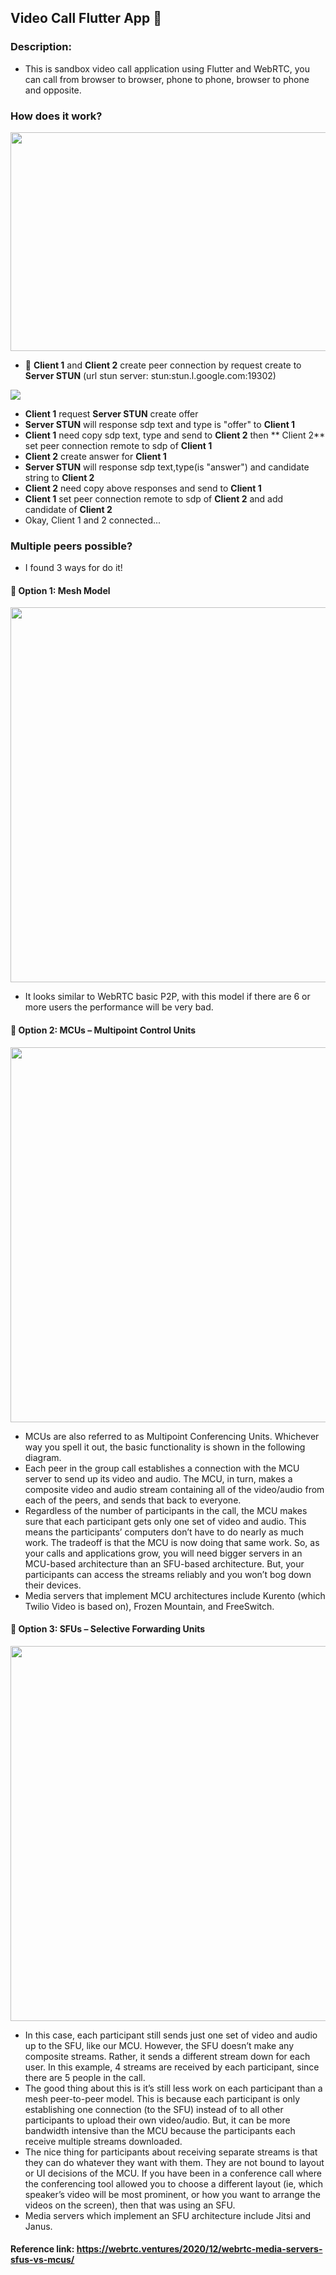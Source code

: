 ## Video Call Flutter App 📱

### Description:
- This is sandbox video call application using Flutter and WebRTC, you can call from browser to browser, phone to phone, browser to phone and opposite.

### How does it work?
<img src="https://reviewkhachsan.com/wp-content/uploads/2021/04/What-is-WebRTC-and-How-to-Disable-it-in-Your-Browser-shutterstock-body.jpg" height="350px" width="600px" />

- 🚀 **Client 1** and **Client 2** create peer connection by request create to **Server STUN** (url stun server: stun:stun.l.google.com:19302)
<img src="https://bloggeek.me/wp-content/uploads/2017/11/201711-NAT-example.jpg">

- **Client 1** request **Server STUN** create offer
- **Server STUN** will response sdp text and type is "offer" to **Client 1**
- **Client 1** need copy sdp text, type and send to **Client 2** then ** Client 2** set peer connection remote to sdp of **Client 1** 
- **Client 2** create answer for **Client 1**
- **Server STUN** will response sdp text,type(is "answer") and candidate string to **Client 2**
- **Client 2** need copy above responses and send to **Client 1**
- **Client 1** set peer connection remote to sdp of **Client 2** and add candidate of **Client 2**
- Okay, Client 1 and 2 connected...

### Multiple peers possible?

- I found 3 ways for do it!

#### 🚀 **Option 1**: Mesh Model
<img src="https://lh5.googleusercontent.com/dZz8iCifelmoStbR2wstm5cUMyh5IM1XnIan9t7num6YflZ3_AvI89PByJJGv6Sehi86B5RdOOHI0uhfVBcV1WIp1-ihhHJkl5dKjDSzpSxCvCoU84rzV5q1-b6DL2djQdL003J7" width="600px"/>

- It looks similar to WebRTC basic P2P, with this model if there are 6 or more users the performance will be very bad.

#### 🚀 **Option 2**: MCUs – Multipoint Control Units
<img src="https://lh3.googleusercontent.com/01AEN-RDO0IVtK12jTyShrDgMABwXXumCJeCCmaXlsyLL9i2XXNKZ2Kz3BEoWeJzi2GUkSVtosLnVkFDAEVA1SeSHFUmFb8lMdNta8rKlJhSpB__5uyblm5wMrNjXUWYni-GMPCU" width="600px"/>

- MCUs are also referred to as Multipoint Conferencing Units. Whichever way you spell it out, the basic functionality is shown in the following diagram.
- Each peer in the group call establishes a connection with the MCU server to send up its video and audio. The MCU, in turn, makes a composite video and audio stream containing all of the video/audio from each of the peers, and sends that back to everyone.
- Regardless of the number of participants in the call, the MCU makes sure that each participant gets only one set of video and audio. This means the participants’ computers don’t have to do nearly as much work. The tradeoff is that the MCU is now doing that same work. So, as your calls and applications grow, you will need bigger servers in an MCU-based architecture than an SFU-based architecture. But, your participants can access the streams reliably and you won’t bog down their devices.
- Media servers that implement MCU architectures include Kurento (which Twilio Video is based on), Frozen Mountain, and FreeSwitch.

#### 🚀 **Option 3**: SFUs – Selective Forwarding Units
<img src="https://lh4.googleusercontent.com/puUKv2ve5bkx88wUhb_OG7ydimoSi74_hXT1akU7YUzmrSg29arhlhwWdg5e6x03KhBwnt_7OD0qVOYNfq-U3tpjVgDAwGMkzklVuUWp-jcNXUzPXFWJgD9oowQHWSVu5NxZtwB4" width="600px"/>

- In this case, each participant still sends just one set of video and audio up to the SFU, like our MCU. However, the SFU doesn’t make any composite streams. Rather, it sends a different stream down for each user. In this example, 4 streams are received by each participant, since there are 5 people in the call.
- The good thing about this is it’s still less work on each participant than a mesh peer-to-peer model. This is because each participant is only establishing one connection (to the SFU) instead of to all other participants to upload their own video/audio. But, it can be more bandwidth intensive than the MCU because the participants each receive multiple streams downloaded.
- The nice thing for participants about receiving separate streams is that they can do whatever they want with them. They are not bound to layout or UI decisions of the MCU. If you have been in a conference call where the conferencing tool allowed you to choose a different layout (ie, which speaker’s video will be most prominent, or how you want to arrange the videos on the screen), then that was using an SFU.
- Media servers which implement an SFU architecture include Jitsi and Janus.

#### Reference link: https://webrtc.ventures/2020/12/webrtc-media-servers-sfus-vs-mcus/
